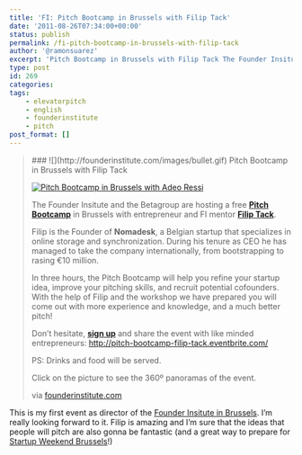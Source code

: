 ```yaml
---
title: 'FI: Pitch Bootcamp in Brussels with Filip Tack'
date: '2011-08-26T07:34:00+00:00'
status: publish
permalink: /fi-pitch-bootcamp-in-brussels-with-filip-tack
author: '@ramonsuarez'
excerpt: 'Pitch Bootcamp in Brussels with Filip Tack The Founder Insitute and the Betagroup are hosting a free Pitch Bootcamp in Brussels with entrepreneur and FI mentor Filip Tack. Filip is the Founder of Nomadesk, a Belgian startup that specializes in onl...'
type: post
id: 269
categories:
tags:
    - elevatorpitch
    - english
    - founderinstitute
    - pitch
post_format: []
---
```

> <div>### ![](http://founderinstitute.com/images/bullet.gif) Pitch Bootcamp in Brussels with Filip Tack
> 
> [![Pitch Bootcamp in Brussels with Adeo Ressi](http://a1.sphotos.ak.fbcdn.net/hphotos-ak-snc6/269141_144112002333595_115286281882834_273447_6527143_n.jpg)](http://360.imaginea.be/bootcamp/ "360º pictures of the Pitch Bootcamp")
> 
> The Founder Insitute and the Betagroup are hosting a free **[Pitch Bootcamp](http://pitch-bootcamp-filip-tack.eventbrite.com/)** in Brussels with entrepreneur and FI mentor **[Filip Tack](http://be.linkedin.com/in/filiptack "Filip Tack, mentor of the Founder Institute Brussels")**.
> 
> Filip is the Founder of **Nomadesk**, a Belgian startup that specializes in online storage and synchronization. During his tenure as CEO he has managed to take the company internationally, from bootstrapping to rasing €10 million.
> 
> In three hours, the Pitch Bootcamp will help you refine your startup idea, improve your pitching skills, and recruit potential cofounders. With the help of Filip and the workshop we have prepared you will come out with more experience and knowledge, and a much better pitch!
> 
> Don’t hesitate, **[sign up](http://pitch-bootcamp-filip-tack.eventbrite.com/)** and share the event with like minded entrepreneurs: <http://pitch-bootcamp-filip-tack.eventbrite.com/>
> 
> PS: Drinks and food will be served.
> 
> Click on the picture to see the 360º panoramas of the event.
> 
> via [founderinstitute.com](http://founderinstitute.com/posts/373)
> 
> </div>

This is my first event as director of the [Founder Insitute in Brussels](http://www.founderinstitute.com/apply/52). I’m really looking forward to it. Filip is amazing and I’m sure that the ideas that people will pitch are also gonna be fantastic (and a great way to prepare for [Startup Weekend Brussels](http://brussels.startupweekend.org)!)

</div>